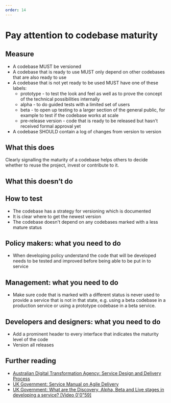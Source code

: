 ```yaml
---
order: 14
---
```

# Pay attention to codebase maturity

## Measure

* A codebase MUST be versioned
* A codebase that is ready to use MUST only depend on other codebases that are also ready to use
* A codebase that is not yet ready to be used MUST have one of these labels:
    * prototype - to test the look and feel as well as to prove the concept of the technical possibilities internally
    * alpha - to do guided tests with a limited set of users
    * beta - to open up testing to a larger section of the general public, for example  to test if the codebase works at scale
    * pre-release version - code that is ready to be released but hasn't received formal approval yet
* A codebase SHOULD contain a log of changes from version to version


## What this does

Clearly signalling the maturity of a codebase helps others to decide whether to reuse the project, invest or contribute to it.

## What this doesn’t do

## How to test

* The codebase has a strategy for versioning which is documented
* It is clear where to get the newest version
* The codebase doesn't depend on any codebases marked with a less mature status

## Policy makers: what you need to do

* When developing policy understand the code that will be developed needs to be tested and improved before being able to be put in to service

## Management: what you need to do

* Make sure code that is marked with a different status is never used to provide a service that is not in that state, e.g. using a beta codebase in a production service or using a prototype codebase in a beta service.

## Developers and designers: what you need to do

* Add a prominent header to every interface that indicates the maturity level of the code
* Version all releases

## Further reading

* [Australian Digital Transformation Agency: Service Design and Delivery Process](https://guides.service.gov.au/topics/service-design-delivery-process/)
* [UK Government: Service Manual on Agile Delivery](https://www.gov.uk/service-manual/agile-delivery)
* [UK Government: What are the Discovery, Alpha, Beta and Live stages in developing a service? [Video 0'0"59]](https://www.youtube.com/watch?v=_cyI7DMhgYc)
